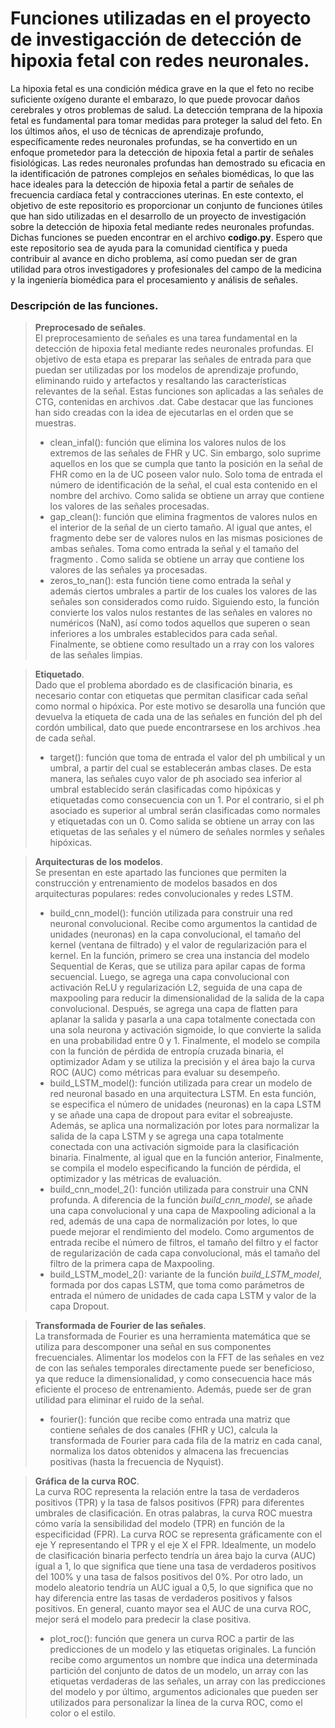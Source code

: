 #  Funciones  utilizadas en el proyecto de investigacción de detección de hipoxia fetal con redes neuronales.
La hipoxia fetal es una condición médica grave en la que el feto no recibe suficiente oxígeno durante el embarazo, lo que puede provocar daños cerebrales y otros problemas de salud. La detección temprana de la hipoxia fetal es fundamental para tomar medidas para proteger la salud del feto.
En los últimos años, el uso de técnicas de aprendizaje profundo, específicamente redes neuronales profundas, se ha convertido en un enfoque prometedor para la detección de hipoxia fetal a partir de señales fisiológicas. Las redes neuronales profundas han demostrado su eficacia en la identificación de patrones complejos en señales biomédicas, lo que las hace ideales para la detección de hipoxia fetal a partir de señales de frecuencia cardíaca fetal y contracciones uterinas.
En este contexto, el objetivo de este repositorio es proporcionar un conjunto de funciones útiles que han sido utilizadas en el desarrollo de un proyecto de investigación sobre la detección de hipoxia fetal mediante redes neuronales profundas.  Dichas funciones se pueden encontrar  en el archivo  **codigo.py**.
Espero que este repositorio sea de ayuda para la comunidad científica  y pueda contribuir al avance en dicho problema,  así como puedan ser de gran utilidad para otros investigadores y profesionales del campo de la medicina y la ingeniería biomédica  para el procesamiento y análisis de señales.

### Descripción de las funciones.
> **Preprocesado de señales**. <br>
>  El preprocesamiento de señales es una tarea fundamental en la detección de hipoxia fetal mediante redes neuronales profundas. El objetivo de esta etapa es preparar las señales de entrada para que puedan ser utilizadas por los modelos de aprendizaje profundo, eliminando ruido y artefactos y resaltando las características relevantes de la señal. Estas funciones son aplicadas a las señales  de CTG,  contenidas en archivos .dat.  Cabe destacar que las funciones han sido creadas con la idea de ejecutarlas  en el orden que se muestras. <br>
>  - clean_infal(): función  que elimina los valores nulos de los extremos de las señales de FHR y UC.  Sin embargo, solo suprime  aquellos en los que se cumpla que tanto la posición en la señal de FHR como en la de UC poseen valor nulo.  Solo toma de entrada  el número  de identificación de la señal, el cual esta contenido en el nombre del archivo.  Como salida se obtiene un array que contiene los valores de las señales procesadas. <br>
>  - gap_clean(): función que elimina fragmentos de valores nulos en el interior de la señal de un  cierto tamaño. Al igual que antes, el  fragmento debe ser  de valores nulos en  las mismas posiciones de ambas señales. Toma como  entrada la señal y el tamaño del fragmento . Como salida se obtiene  un array que contiene los valores de las señales ya procesadas. <br>
>  - zeros_to_nan(): esta función  tiene como entrada la señal y además ciertos umbrales  a partir de los cuales  los valores de las señales son considerados como ruido.  Siguiendo esto, la función convierte los valos nulos restantes de las señales en  valores no numéricos (NaN), así como  todos aquellos que superen o sean inferiores a los umbrales establecidos para cada señal. Finalmente, se obtiene como resultado un a rray con los valores de las señales limpias. <br>

>**Etiquetado**. <br>
>  Dado que el problema abordado  es de clasificación binaria, es necesario contar con etiquetas que permitan clasificar cada señal como normal o hipóxica. Por este motivo se desarolla una función que devuelva  la etiqueta de cada una de las señales en función del ph del cordón umbilical, dato que puede encontrarsese en los archivos .hea de cada señal. 
> - target(): función que toma de entrada  el valor del ph umbilical y  un umbral, a partir del cual se establecerán  ambas clases. De esta manera, las señales cuyo valor de ph asociado sea inferior  al umbral establecido serán clasificadas como hipóxicas y etiquetadas como consecuencia con un 1. Por el contrario, si el ph asociado es superior al umbral serán clasificadas como normales y etiquetadas con un 0. Como salida se obtiene un array con las etiquetas de las señales y el número de señales normles y señales hipóxicas.

>**Arquitecturas de los modelos**.<br>
> Se presentan en este apartado las funciones  que permiten la construcción y entrenamiento de modelos basados en dos arquitecturas populares: redes convolucionales y redes LSTM.
>  - build_cnn_model():  función utilizada para construir una red  neuronal convolucional. Recibe como argumentos la cantidad de unidades (neuronas) en la capa convolucional, el tamaño del kernel (ventana de filtrado) y el valor de regularización para el kernel. En la función, primero se crea una instancia del modelo Sequential de Keras, que se utiliza para apilar capas de forma secuencial. Luego, se agrega una capa convolucional con activación ReLU y regularización L2, seguida de una capa de maxpooling para reducir la dimensionalidad de la salida de la capa convolucional.  Después, se agrega una capa de flatten para aplanar la salida y pasarla a una capa totalmente conectada con una sola neurona y activación sigmoide, lo que convierte la salida en una probabilidad entre 0 y 1. Finalmente, el modelo se compila con la  función de  pérdida de entropía cruzada binaria, el optimizador Adam y se utiliza la precisión y el área bajo la curva ROC (AUC) como métricas para evaluar su desempeño. <br>
>  - build_LSTM_model(): función utilizada para crear un modelo de red neuronal basado en una arquitectura LSTM. En esta función, se especifica el número de unidades (neuronas) en la capa LSTM y se añade una capa de dropout para evitar el sobreajuste. Además, se aplica una normalización por lotes para normalizar la salida de la capa LSTM y se agrega una capa totalmente conectada con una activación sigmoide para la clasificación binaria. Finalmente, al igual que en la función anterior, Finalmente, se compila el modelo especificando la función de pérdida, el optimizador y las métricas de evaluación. <br>
>  - build_cnn_model_2(): función utilizada para construir una CNN profunda. A diferencia de la función *build_cnn_model*, se añade una capa convolucional y una capa de Maxpooling adicional a la red, además de una capa de normalización por lotes, lo que puede mejorar el rendimiento del modelo. Como argumentos de entrada recibe el número de filtros, el tamaño del filtro y el factor de regularización de cada capa convolucional, más el tamaño del filtro de la primera capa de Maxpooling. <br>
>  - build_LSTM_model_2(): variante de la función *build_LSTM_model*, formada por dos capas LSTM, que toma como parámetros de entrada el número de unidades de cada capa LSTM y valor de la capa Dropout.

>**Transformada de Fourier de las señales**. <br>
>La transformada de Fourier es una herramienta matemática que se utiliza para descomponer una señal en sus componentes frecuenciales. Alimentar los modelos con la FFT de las señales en vez de con las señales temporales directamente puede ser beneficioso, ya que reduce la dimensionalidad, y como consecuencia hace más eficiente el proceso de entrenamiento. Además, puede ser de gran utilidad para eliminar el ruido de la señal. <br>
>- fourier(): función que recibe como entrada una matriz que contiene señales de dos canales (FHR y UC), calcula la transformada de Fourier para cada fila de la matriz en cada canal, normaliza los datos obtenidos y almacena las frecuencias positivas (hasta la frecuencia de Nyquist). <br>

>**Gráfica de la curva ROC**. <br>
>La curva ROC representa la relación entre la tasa de verdaderos positivos (TPR) y la tasa de falsos positivos (FPR) para diferentes umbrales de clasificación. En otras palabras, la curva ROC muestra cómo varía la sensibilidad del modelo (TPR) en función de la especificidad (FPR). La curva ROC se representa gráficamente con el eje Y representando el TPR y el eje X el FPR. Idealmente, un modelo de clasificación binaria perfecto tendría un área bajo la curva (AUC) igual a 1, lo que significa que tiene una tasa de verdaderos positivos del 100% y una tasa de falsos positivos del 0%. Por otro lado, un modelo aleatorio tendría un AUC igual a 0,5, lo que significa que no hay diferencia entre las tasas de verdaderos positivos y falsos positivos. En general, cuanto mayor sea el AUC de una curva ROC, mejor será el modelo para predecir la clase positiva. <br>
> - plot_roc(): función que genera un curva ROC a partir de las predicciones de un modelo y las etiquetas originales. La función recibe como argumentos un nombre que indica una determinada  partición del conjunto de datos de un modelo, un array con las etiquetas verdaderas de las señales, un array con las predicciones del modelo y por último, argumentos adicionales que pueden ser utilizados para personalizar la línea de la curva ROC, como el color o el estilo.
>
